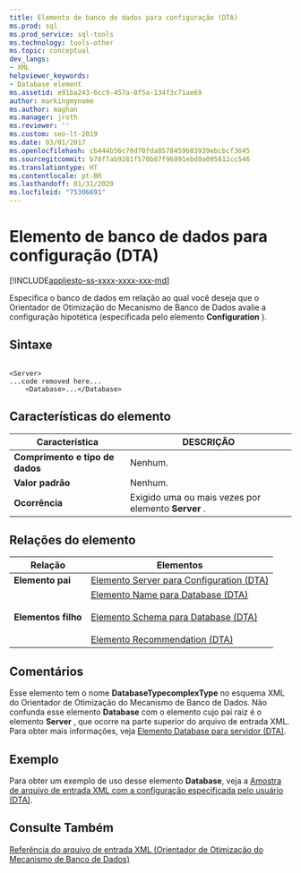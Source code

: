 ```yaml
---
title: Elemento de banco de dados para configuração (DTA)
ms.prod: sql
ms.prod_service: sql-tools
ms.technology: tools-other
ms.topic: conceptual
dev_langs:
- XML
helpviewer_keywords:
- Database element
ms.assetid: e91ba243-6cc9-457a-8f5a-134f3c71ae69
author: markingmyname
ms.author: maghan
ms.manager: jroth
ms.reviewer: ''
ms.custom: seo-lt-2019
ms.date: 03/01/2017
ms.openlocfilehash: cb444b56c70d70fda8578459b83939ebcbcf3645
ms.sourcegitcommit: b78f7ab9281f570b87f96991ebd9a095812cc546
ms.translationtype: HT
ms.contentlocale: pt-BR
ms.lasthandoff: 01/31/2020
ms.locfileid: "75306691"
---
```

# <a name="database-element-for-configuration-dta"></a>Elemento de banco de dados para configuração (DTA)

[!INCLUDE[appliesto-ss-xxxx-xxxx-xxx-md](../../includes/appliesto-ss-xxxx-xxxx-xxx-md.md)]

Especifica o banco de dados em relação ao qual você deseja que o Orientador de Otimização do Mecanismo de Banco de Dados avalie a configuração hipotética (especificada pelo elemento **Configuration** ).  
  
## <a name="syntax"></a>Sintaxe  
  
```  
  
<Server>  
...code removed here...  
    <Database>...</Database>  
```  
  
## <a name="element-characteristics"></a>Características do elemento  
  
|Característica|DESCRIÇÃO|  
|--------------------|-----------------|  
|**Comprimento e tipo de dados**|Nenhum.|  
|**Valor padrão**|Nenhum.|  
|**Ocorrência**|Exigido uma ou mais vezes por elemento **Server** .|  
  
## <a name="element-relationships"></a>Relações do elemento  
  
|Relação|Elementos|  
|------------------|--------------|  
|**Elemento pai**|[Elemento Server para Configuration &#40;DTA&#41;](../../tools/dta/server-element-for-configuration-dta.md)|  
|**Elementos filho**|[Elemento Name para Database &#40;DTA&#41;](../../tools/dta/name-element-for-database-dta.md)<br /><br /> [Elemento Schema para Database &#40;DTA&#41;](../../tools/dta/schema-element-for-database-dta.md)<br /><br /> [Elemento Recommendation &#40;DTA&#41;](../../tools/dta/recommendation-element-dta.md)|  
  
## <a name="remarks"></a>Comentários  
 Esse elemento tem o nome **DatabaseTypecomplexType** no esquema XML do Orientador de Otimização do Mecanismo de Banco de Dados. Não confunda esse elemento **Database** com o elemento cujo pai raiz é o elemento **Server** , que ocorre na parte superior do arquivo de entrada XML. Para obter mais informações, veja [Elemento Database para servidor &#40;DTA&#41;](../../tools/dta/database-element-for-server-dta.md).  
  
## <a name="example"></a>Exemplo  
 Para obter um exemplo de uso desse elemento **Database**, veja a [Amostra de arquivo de entrada XML com a configuração especificada pelo usuário &#40;DTA&#41;](../../tools/dta/xml-input-file-sample-with-user-specified-configuration-dta.md).  
  
## <a name="see-also"></a>Consulte Também  
 [Referência do arquivo de entrada XML &#40;Orientador de Otimização do Mecanismo de Banco de Dados&#41;](../../tools/dta/xml-input-file-reference-database-engine-tuning-advisor.md)  
  
  
